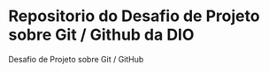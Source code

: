 # Repositorio do Desafio de Projeto sobre Git / Github da DIO
Desafio de Projeto sobre Git / GitHub
